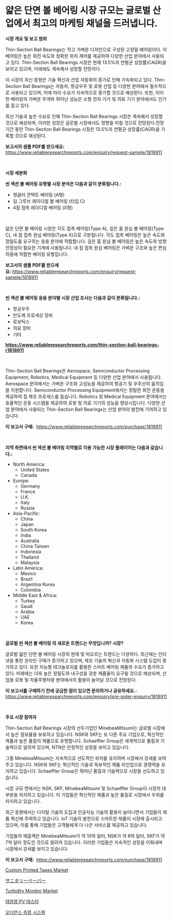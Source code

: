 <p><h1>얇은 단면 볼 베어링 시장 규모는 글로벌 산업에서 최고의 마케팅 채널을 드러냅니다.</h1></p><p><strong>시장 개요 및 보고 범위</strong></p>
<p><p>Thin-Section Ball Bearings는 작고 가벼운 디자인으로 구성된 고정밀 베어링이다. 이 베어링은 높은 회전 속도와 정확한 위치 제어를 제공하여 다양한 산업 분야에서 사용되고 있다. Thin-Section Ball Bearings 시장은 현재 13.5%의 연평균 성장률(CAGR)을 보이고 있으며, 미래에도 계속해서 성장할 전망이다. </p><p>이 시장의 최신 동향은 기술 혁신과 산업 자동화의 증가로 인해 가속화되고 있다. Thin-Section Ball Bearings는 자동차, 항공우주 및 로봇 산업 등 다양한 분야에서 필수적으로 사용되고 있으며, 이에 따라 수요가 지속적으로 증가할 것으로 예상된다. 또한, 이러한 베어링의 가벼운 무게와 뛰어난 성능은 소형 전자 기기 및 의료 기기 분야에서도 인기를 끌고 있다.</p><p>최신 기술과 높은 수요로 인해 Thin-Section Ball Bearings 시장은 계속해서 성장할 것으로 예상되며, 이러한 성장은 글로벌 시장에서도 영향을 미칠 것으로 전망된다.전망 기간 동안 Thin-Section Ball Bearings 시장은 13.5%의 연평균 성장률(CAGR)을 기록할 것으로 예상된다.</p></p>
<p><strong>보고서의 샘플 PDF를 받으세요:</strong> <a href="https://www.reliableresearchreports.com/enquiry/request-sample/1818911">https://www.reliableresearchreports.com/enquiry/request-sample/1818911</a></p>
<p>&nbsp;</p>
<p><strong>시장 세분화</strong></p>
<p><strong>씬 섹션 볼 베어링 유형별 시장 분석은 다음과 같이 분류됩니다.:</strong></p>
<p><ul><li>앵귤러 콘택트 베어링 (A형)</li><li>딥 그루브 레이디얼 볼 베어링 (타입 C)</li><li>4점 접촉 레이디얼 베어링 (X형)</li></ul></p>
<p>&nbsp;</p>
<p><p>얇은 단면 볼 베어링 시장은 각도 접촉 베어링(Type A), 깊은 홈 원심 볼 베어링(Type C), 네 점 접촉 원심 베어링(Type X)으로 구분됩니다. 각도 접촉 베어링은 높은 속도와 정밀도를 요구하는 응용 분야에 적합합니다. 깊은 홈 원심 볼 베어링은 높은 속도와 방향 안정성이 필요한 기계에 사용됩니다. 네 점 접촉 원심 베어링은 가벼운 구조와 높은 편심 하중에 적합한 베어링 유형입니다.</p></p>
<p><strong>보고서의 샘플 PDF를 받으세요:</strong>&nbsp;<a href="https://www.reliableresearchreports.com/enquiry/request-sample/1818911">https://www.reliableresearchreports.com/enquiry/request-sample/1818911</a></p>
<p>&nbsp;</p>
<p><strong> 씬 섹션 볼 베어링 응용 분야별 시장 산업 조사는 다음과 같이 분류됩니다.:</strong></p>
<p><ul><li>항공우주</li><li>반도체 프로세싱 장비</li><li>로보틱스</li><li>의료 장비</li><li>기타</li></ul></p>
<p><strong><a href="https://www.reliableresearchreports.com/thin-section-ball-bearings-r1818911">https://www.reliableresearchreports.com/thin-section-ball-bearings-r1818911</a></strong></p>
<p>&nbsp;</p>
<p><p>Thin-Section Ball Bearings은 Aerospace, Semiconductor Processing Equipment, Robotics, Medical Equipment 등 다양한 산업 분야에서 사용됩니다. Aerospace 분야에서는 가벼운 구조와 고성능을 제공하여 항공기 및 우주선의 움직임을 지원합니다. Semiconductor Processing Equipment에서는 정밀한 회전 운동을 제공하여 칩 제조 프로세스를 돕습니다. Robotics 및 Medical Equipment 분야에서는 효율적인 운동 시스템을 제공하여 로봇 및 의료 기기의 성능을 향상시킵니다. 다양한 산업 분야에서 사용되는 Thin-Section Ball Bearings는 산업 분야의 발전에 기여하고 있습니다.</p></p>
<p><strong>이 보고서 구매:</strong>&nbsp; <a href="https://www.reliableresearchreports.com/purchase/1818911">https://www.reliableresearchreports.com/purchase/1818911</a></p>
<p>&nbsp;</p>
<p><strong>지역 측면에서 씬 섹션 볼 베어링 지역별로 이용 가능한 시장 플레이어는 다음과 같습니다.:</strong></p>
<p><ul>
    <li>
        North America:
        <ul>
            <li>United States</li>
            <li>Canada</li>
        </ul>
    </li>
    <li>
        Europe:
        <ul>
            <li>Germany</li>
            <li>France</li>
            <li>U.K.</li>
            <li>Italy</li>
            <li>Russia</li>
        </ul>
    </li>
    <li>
        Asia-Pacific:
        <ul>
            <li>China</li>
            <li>Japan</li>
            <li>South Korea</li>
            <li>India</li>
            <li>Australia</li>
            <li>China Taiwan</li>
            <li>Indonesia</li>
            <li>Thailand</li>
            <li>Malaysia</li>
        </ul>
    </li>
    <li>
        Latin America:
        <ul>
            <li>Mexico</li>
            <li>Brazil</li>
            <li>Argentina Korea</li>
            <li>Colombia</li>
        </ul>
    </li>
    <li>
        Middle East & Africa:
        <ul>
            <li>Turkey</li>
            <li>Saudi</li>
            <li>Arabia</li>
            <li>UAE</li>
            <li>Korea</li>
        </ul>
    </li>
    </ul></p>
<p>&nbsp;</p>
<p><strong>글로벌 씬 섹션 볼 베어링 의 새로운 트렌드는 무엇입니까? 시장?</strong></p>
<p><p>글로벌 얇은 단면 볼 베어링 시장의 현재 및 떠오르는 트렌드는 다양하다. 최근에는 인터넷을 통한 온라인 구매가 증가하고 있으며, 제조 기술의 혁신과 자동화 시스템 도입이 증가하고 있다. 또한 지능형 테크놀로지를 활용한 스마트 베어링 제품의 수요가 증가하고 있다. 미래에는 더욱 높은 정밀도와 내구성을 갖춘 제품들이 요구될 것으로 예상되며, 산업용 로봇 및 자율주행차량 분야에서의 활용이 늘어날 것으로 전망된다.</p></p>
<p><strong>이 보고서를 구매하기 전에 궁금한 점이 있으면 문의하거나 공유하세요.</strong>- <a href="https://www.reliableresearchreports.com/enquiry/pre-order-enquiry/1818911">https://www.reliableresearchreports.com/enquiry/pre-order-enquiry/1818911</a></p>
<p>&nbsp;</p>
<p><strong>주요 시장 참여자</strong></p>
<p><p>Thin-Section Ball Bearings 시장의 선두기업인 MinebeaMitsumi는 글로벌 시장에서 높은 점유율을 보유하고 있습니다. NSK와 SKF는 또 다른 주요 기업으로, 혁신적인 제품과 높은 품질의 제품으로 유명합니다. Schaeffler Group은 세계적으로 품질과 기술력으로 알려져 있으며, NTN은 안정적인 성장을 보이고 있습니다.</p><p>그중 MinebeaMitsumi는 지속적으로 선도적인 위치를 유지하며 시장에서 강세를 보여주고 있습니다. NSK와 SKF는 혁신적인 기술과 독보적인 제품 라인업으로 경쟁력을 유지하고 있습니다. Schaeffler Group은 뛰어난 품질과 기술력으로 시장을 선도하고 있습니다.</p><p>시장 규모 면에서는 NSK, SKF, MinebeaMitsumi 및 Schaeffler Group이 시장의 대부분을 차지하고 있습니다. 이 기업들은 혁신적인 제품과 높은 품질로 시장에서 우위를 차지하고 있습니다.</p><p>최근 동향에서는 디지털 기술의 도입과 인공지능 기술의 활용이 늘어나면서 기업들이 제품 혁신에 주력하고 있습니다. IoT 기술의 발전으로 스마트한 제품이 시장에 출시되고 있으며, 이를 통해 기업들은 고객들에게 더 나은 서비스를 제공하고 있습니다.</p><p>기업들의 매출액은 MinebeaMitsumi가 약 10억 달러, NSK가 약 8억 달러, SKF가 약 7억 달러 정도인 것으로 알려져 있습니다. 이러한 기업들은 지속적인 성장을 이뤄내며 시장에서 강세를 보이고 있습니다.</p></p>
<p><strong>이 보고서 구매:</strong>&nbsp;&nbsp;<a href="https://www.reliableresearchreports.com/purchase/1818911">https://www.reliableresearchreports.com/purchase/1818911</a></p>
<p><p><a href="https://issuu.com/reportprime-2/docs/custom-printed-tapes-market-size-2030.pptx">Custom Printed Tapes Market</a></p><p><a href="https://github.com/jkjreqjscoxx7/Market-Research-Report-List-1/blob/main/347561832123.md">サニタリーペーパー</a></p><p><a href="https://github.com/yoshih12/Market-Research-Report-List-3/blob/main/turbidity-monitor-market.md">Turbidity Monitor Market</a></p><p><a href="https://github.com/BrettWeberrt8767765/Market-Research-Report-List-1/blob/main/224780629363.md">태양광 PV 테스터</a></p><p><a href="https://github.com/nuekbpymrrz5/Market-Research-Report-List-1/blob/main/574962329362.md">오디언스 측정 시스템</a></p></p>